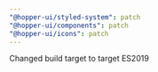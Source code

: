 ```yaml
---
"@hopper-ui/styled-system": patch
"@hopper-ui/components": patch
"@hopper-ui/icons": patch
---
```


Changed build target to target ES2019
